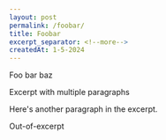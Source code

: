 ```yaml
---
layout: post
permalink: /foobar/
title: Foobar
excerpt_separator: <!--more-->
createdAt: 1-5-2024
---
```


Foo bar baz

Excerpt with multiple paragraphs

Here's another paragraph in the excerpt.

<!--more-->

Out-of-excerpt